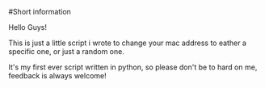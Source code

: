 #Short information


Hello Guys!

This is just a little script i wrote to change your mac address to eather a specific one, or just a random one.

It's my first ever script written in python, so please don't be to hard on me, feedback is always welcome!
